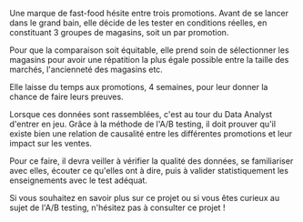 Une marque de fast-food hésite entre trois promotions. Avant de se lancer dans le grand bain, elle décide de les tester en conditions réelles, en constituant 3 groupes de magasins, soit un par promotion.

Pour que la comparaison soit équitable, elle prend soin de sélectionner les magasins pour avoir une répatition la plus égale possible entre la taille des marchés, l'ancienneté des magasins etc. 

Elle laisse du temps aux promotions, 4 semaines, pour leur donner la chance de faire leurs preuves.

Lorsque ces données sont rassemblées, c'est au tour du Data Analyst d'entrer en jeu. Grâce à la méthode de l'A/B testing, il doit prouver qu'il existe bien une relation de causalité entre les différentes promotions et leur impact sur les ventes.

Pour ce faire, il devra veiller à vérifier la qualité des données, se familiariser avec elles, écouter ce qu'elles ont à dire, puis à valider statistiquement les enseignements avec le test adéquat.

Si vous souhaitez en savoir plus sur ce projet ou si vous êtes curieux au sujet de l'A/B testing, n'hésitez pas à consulter ce projet ! 
